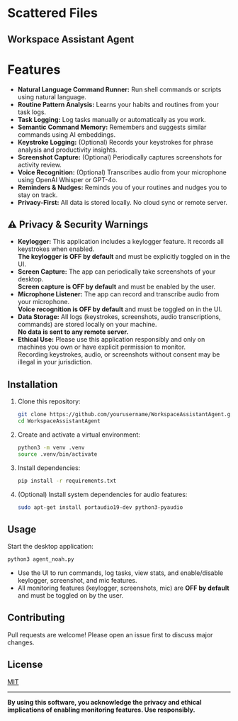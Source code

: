 # Scattered Files

## Workspace Assistant Agent

# Features

- **Natural Language Command Runner:** Run shell commands or scripts using natural language.
- **Routine Pattern Analysis:** Learns your habits and routines from your task logs.
- **Task Logging:** Log tasks manually or automatically as you work.
- **Semantic Command Memory:** Remembers and suggests similar commands using AI embeddings.
- **Keystroke Logging:** (Optional) Records your keystrokes for phrase analysis and productivity insights.
- **Screenshot Capture:** (Optional) Periodically captures screenshots for activity review.
- **Voice Recognition:** (Optional) Transcribes audio from your microphone using OpenAI Whisper or GPT-4o.
- **Reminders & Nudges:** Reminds you of your routines and nudges you to stay on track.
- **Privacy-First:** All data is stored locally. No cloud sync or remote server.

## ⚠️ Privacy & Security Warnings

- **Keylogger:** This application includes a keylogger feature. It records all keystrokes when enabled.  
  **The keylogger is OFF by default** and must be explicitly toggled on in the UI.
- **Screen Capture:** The app can periodically take screenshots of your desktop.  
  **Screen capture is OFF by default** and must be enabled by the user.
- **Microphone Listener:** The app can record and transcribe audio from your microphone.  
  **Voice recognition is OFF by default** and must be toggled on in the UI.
- **Data Storage:** All logs (keystrokes, screenshots, audio transcriptions, commands) are stored locally on your machine.  
  **No data is sent to any remote server.**
- **Ethical Use:** Please use this application responsibly and only on machines you own or have explicit permission to monitor.  
  Recording keystrokes, audio, or screenshots without consent may be illegal in your jurisdiction.

## Installation

1. Clone this repository:
    ```bash
    git clone https://github.com/yourusername/WorkspaceAssistantAgent.git
    cd WorkspaceAssistantAgent
    ```

2. Create and activate a virtual environment:
    ```bash
    python3 -m venv .venv
    source .venv/bin/activate
    ```

3. Install dependencies:
    ```bash
    pip install -r requirements.txt
    ```

4. (Optional) Install system dependencies for audio features:
    ```bash
    sudo apt-get install portaudio19-dev python3-pyaudio
    ```

## Usage

Start the desktop application:
```bash
python3 agent_noah.py
```

- Use the UI to run commands, log tasks, view stats, and enable/disable keylogger, screenshot, and mic features.
- All monitoring features (keylogger, screenshots, mic) are **OFF by default** and must be toggled on by the user.

## Contributing

Pull requests are welcome! Please open an issue first to discuss major changes.

## License

[MIT](LICENSE)

---

**By using this software, you acknowledge the privacy and ethical implications of enabling monitoring features. Use responsibly.**